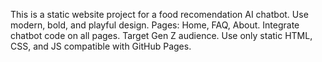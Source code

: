 <!-- Use this file to provide workspace-specific custom instructions to Copilot. For more details, visit https://code.visualstudio.com/docs/copilot/copilot-customization#_use-a-githubcopilotinstructionsmd-file -->

This is a static website project for a food recomendation AI chatbot. Use modern, bold, and playful design. Pages: Home, FAQ, About. Integrate chatbot code on all pages. Target Gen Z audience. Use only static HTML, CSS, and JS compatible with GitHub Pages.
